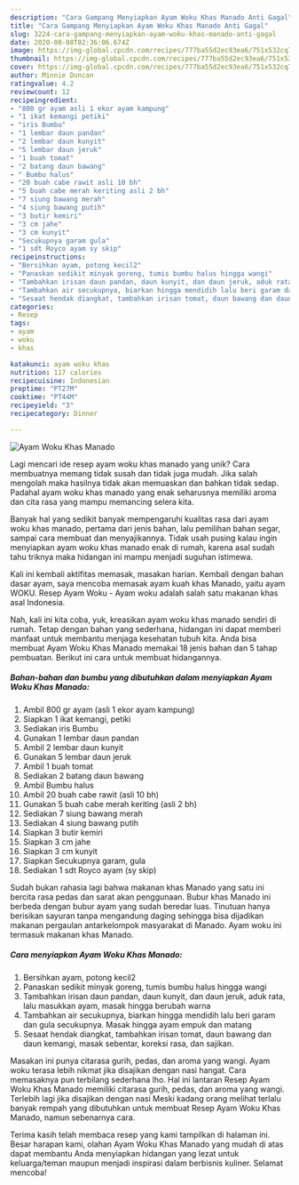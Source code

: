 ```yaml
---
description: "Cara Gampang Menyiapkan Ayam Woku Khas Manado Anti Gagal"
title: "Cara Gampang Menyiapkan Ayam Woku Khas Manado Anti Gagal"
slug: 3224-cara-gampang-menyiapkan-ayam-woku-khas-manado-anti-gagal
date: 2020-08-08T02:36:06.674Z
image: https://img-global.cpcdn.com/recipes/777ba55d2ec93ea6/751x532cq70/ayam-woku-khas-manado-foto-resep-utama.jpg
thumbnail: https://img-global.cpcdn.com/recipes/777ba55d2ec93ea6/751x532cq70/ayam-woku-khas-manado-foto-resep-utama.jpg
cover: https://img-global.cpcdn.com/recipes/777ba55d2ec93ea6/751x532cq70/ayam-woku-khas-manado-foto-resep-utama.jpg
author: Minnie Duncan
ratingvalue: 4.2
reviewcount: 12
recipeingredient:
- "800 gr ayam asli 1 ekor ayam kampung"
- "1 ikat kemangi petiki"
- "iris Bumbu"
- "1 lembar daun pandan"
- "2 lembar daun kunyit"
- "5 lembar daun jeruk"
- "1 buah tomat"
- "2 batang daun bawang"
- " Bumbu halus"
- "20 buah cabe rawit asli 10 bh"
- "5 buah cabe merah keriting asli 2 bh"
- "7 siung bawang merah"
- "4 siung bawang putih"
- "3 butir kemiri"
- "3 cm jahe"
- "3 cm kunyit"
- "Secukupnya garam gula"
- "1 sdt Royco ayam sy skip"
recipeinstructions:
- "Bersihkan ayam, potong kecil2"
- "Panaskan sedikit minyak goreng, tumis bumbu halus hingga wangi"
- "Tambahkan irisan daun pandan, daun kunyit, dan daun jeruk, aduk rata, lalu masukkan ayam, masak hingga berubah warna"
- "Tambahkan air secukupnya, biarkan hingga mendidih lalu beri garam dan gula secukupnya. Masak hingga ayam empuk dan matang"
- "Sesaat hendak diangkat, tambahkan irisan tomat, daun bawang dan daun kemangi, masak sebentar, koreksi rasa, dan sajikan."
categories:
- Resep
tags:
- ayam
- woku
- khas

katakunci: ayam woku khas 
nutrition: 117 calories
recipecuisine: Indonesian
preptime: "PT27M"
cooktime: "PT44M"
recipeyield: "3"
recipecategory: Dinner

---
```



![Ayam Woku Khas Manado](https://img-global.cpcdn.com/recipes/777ba55d2ec93ea6/751x532cq70/ayam-woku-khas-manado-foto-resep-utama.jpg)

Lagi mencari ide resep ayam woku khas manado yang unik? Cara membuatnya memang tidak susah dan tidak juga mudah. Jika salah mengolah maka hasilnya tidak akan memuaskan dan bahkan tidak sedap. Padahal ayam woku khas manado yang enak seharusnya memiliki aroma dan cita rasa yang mampu memancing selera kita.

Banyak hal yang sedikit banyak mempengaruhi kualitas rasa dari ayam woku khas manado, pertama dari jenis bahan, lalu pemilihan bahan segar, sampai cara membuat dan menyajikannya. Tidak usah pusing kalau ingin menyiapkan ayam woku khas manado enak di rumah, karena asal sudah tahu triknya maka hidangan ini mampu menjadi suguhan istimewa.

Kali ini kembali aktifitas memasak, masakan harian. Kembali dengan bahan dasar ayam, saya mencoba memasak ayam kuah khas Manado, yaitu ayam WOKU. Resep Ayam Woku - Ayam woku adalah salah satu makanan khas asal Indonesia.


Nah, kali ini kita coba, yuk, kreasikan ayam woku khas manado sendiri di rumah. Tetap dengan bahan yang sederhana, hidangan ini dapat memberi manfaat untuk membantu menjaga kesehatan tubuh kita. Anda bisa membuat Ayam Woku Khas Manado memakai 18 jenis bahan dan 5 tahap pembuatan. Berikut ini cara untuk membuat hidangannya.

<!--inarticleads1-->

##### Bahan-bahan dan bumbu yang dibutuhkan dalam menyiapkan Ayam Woku Khas Manado:

1. Ambil 800 gr ayam (asli 1 ekor ayam kampung)
1. Siapkan 1 ikat kemangi, petiki
1. Sediakan iris Bumbu
1. Gunakan 1 lembar daun pandan
1. Ambil 2 lembar daun kunyit
1. Gunakan 5 lembar daun jeruk
1. Ambil 1 buah tomat
1. Sediakan 2 batang daun bawang
1. Ambil  Bumbu halus
1. Ambil 20 buah cabe rawit (asli 10 bh)
1. Gunakan 5 buah cabe merah keriting (asli 2 bh)
1. Sediakan 7 siung bawang merah
1. Sediakan 4 siung bawang putih
1. Siapkan 3 butir kemiri
1. Siapkan 3 cm jahe
1. Siapkan 3 cm kunyit
1. Siapkan Secukupnya garam, gula
1. Sediakan 1 sdt Royco ayam (sy skip)


Sudah bukan rahasia lagi bahwa makanan khas Manado yang satu ini bercita rasa pedas dan sarat akan penggunaan. Bubur khas Manado ini berbeda dengan bubur ayam yang sudah beredar luas. Tinutuan hanya berisikan sayuran tanpa mengandung daging sehingga bisa dijadikan makanan pergaulan antarkelompok masyarakat di Manado. Ayam woku ini termasuk makanan khas Manado. 

<!--inarticleads2-->

##### Cara menyiapkan Ayam Woku Khas Manado:

1. Bersihkan ayam, potong kecil2
1. Panaskan sedikit minyak goreng, tumis bumbu halus hingga wangi
1. Tambahkan irisan daun pandan, daun kunyit, dan daun jeruk, aduk rata, lalu masukkan ayam, masak hingga berubah warna
1. Tambahkan air secukupnya, biarkan hingga mendidih lalu beri garam dan gula secukupnya. Masak hingga ayam empuk dan matang
1. Sesaat hendak diangkat, tambahkan irisan tomat, daun bawang dan daun kemangi, masak sebentar, koreksi rasa, dan sajikan.


Masakan ini punya citarasa gurih, pedas, dan aroma yang wangi. Ayam woku terasa lebih nikmat jika disajikan dengan nasi hangat. Cara memasaknya pun terbilang sederhana lho. Hal ini lantaran Resep Ayam Woku Khas Manado memiliki citarasa gurih, pedas, dan aroma yang wangi. Terlebih lagi jika disajikan dengan nasi Meski kadang orang melihat terlalu banyak rempah yang dibutuhkan untuk membuat Resep Ayam Woku Khas Manado, namun sebenarnya cara. 

Terima kasih telah membaca resep yang kami tampilkan di halaman ini. Besar harapan kami, olahan Ayam Woku Khas Manado yang mudah di atas dapat membantu Anda menyiapkan hidangan yang lezat untuk keluarga/teman maupun menjadi inspirasi dalam berbisnis kuliner. Selamat mencoba!
